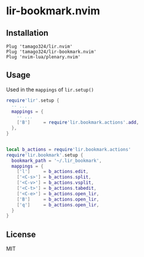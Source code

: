 # lir-bookmark.nvim

## Installation

```
Plug 'tamago324/lir.nvim'
Plug 'tamago324/lir-bookmark.nvim'
Plug 'nvim-lua/plenary.nvim'
```

## Usage

Used in the `mappings` of `lir.setup()`

```lua
require'lir'.setup {
  -- ...
  mappings = {
    -- ...
    ['B']     = require'lir.bookmark.actions'.add,
  },
}


local b_actions = require'lir.bookmark.actions'
require'lir.bookmark'.setup {
  bookmark_path = '~/.lir_bookmark',
  mappings = {
    ['l']     = b_actions.edit,
    ['<C-s>'] = b_actions.split,
    ['<C-v>'] = b_actions.vsplit,
    ['<C-t>'] = b_actions.tabedit,
    ['<C-e>'] = b_actions.open_lir,
    ['B']     = b_actions.open_lir,
    ['q']     = b_actions.open_lir,
  }
}
```


## License

MIT
